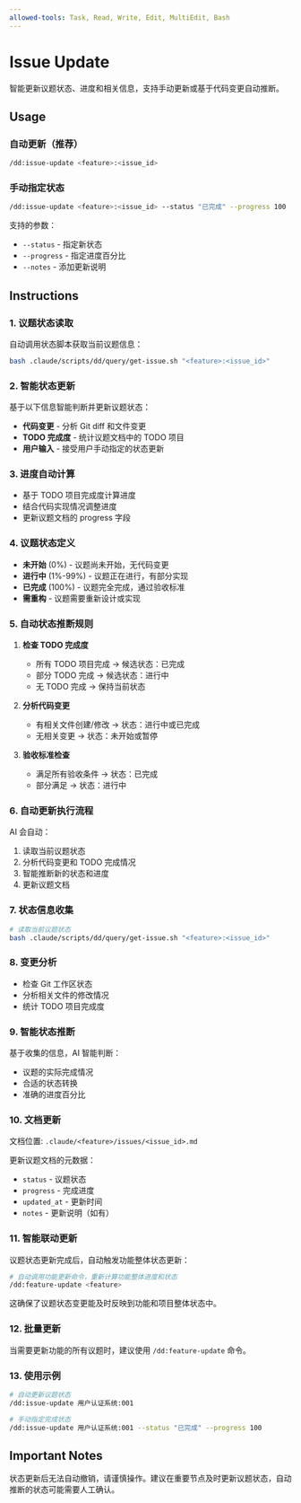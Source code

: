 ```yaml
---
allowed-tools: Task, Read, Write, Edit, MultiEdit, Bash
---
```


# Issue Update

智能更新议题状态、进度和相关信息，支持手动更新或基于代码变更自动推断。

## Usage

### 自动更新（推荐）

```bash
/dd:issue-update <feature>:<issue_id>
```

### 手动指定状态

```bash
/dd:issue-update <feature>:<issue_id> --status "已完成" --progress 100
```

支持的参数：

- `--status` - 指定新状态
- `--progress` - 指定进度百分比
- `--notes` - 添加更新说明

## Instructions

### 1. 议题状态读取

自动调用状态脚本获取当前议题信息：

```bash
bash .claude/scripts/dd/query/get-issue.sh "<feature>:<issue_id>"
```

### 2. 智能状态更新

基于以下信息智能判断并更新议题状态：

- **代码变更** - 分析 Git diff 和文件变更
- **TODO 完成度** - 统计议题文档中的 TODO 项目
- **用户输入** - 接受用户手动指定的状态更新

### 3. 进度自动计算

- 基于 TODO 项目完成度计算进度
- 结合代码实现情况调整进度
- 更新议题文档的 progress 字段

### 4. 议题状态定义

- **未开始** (0%) - 议题尚未开始，无代码变更
- **进行中** (1%-99%) - 议题正在进行，有部分实现
- **已完成** (100%) - 议题完全完成，通过验收标准
- **需重构** - 议题需要重新设计或实现

### 5. 自动状态推断规则

1. **检查 TODO 完成度**
   - 所有 TODO 项目完成 → 候选状态：已完成
   - 部分 TODO 完成 → 候选状态：进行中
   - 无 TODO 完成 → 保持当前状态

2. **分析代码变更**
   - 有相关文件创建/修改 → 状态：进行中或已完成
   - 无相关变更 → 状态：未开始或暂停

3. **验收标准检查**
   - 满足所有验收条件 → 状态：已完成
   - 部分满足 → 状态：进行中

### 6. 自动更新执行流程

AI 会自动：

1. 读取当前议题状态
2. 分析代码变更和 TODO 完成情况
3. 智能推断新的状态和进度
4. 更新议题文档

### 7. 状态信息收集

```bash
# 读取当前议题状态
bash .claude/scripts/dd/query/get-issue.sh "<feature>:<issue_id>"
```

### 8. 变更分析

- 检查 Git 工作区状态
- 分析相关文件的修改情况
- 统计 TODO 项目完成度

### 9. 智能状态推断

基于收集的信息，AI 智能判断：

- 议题的实际完成情况
- 合适的状态转换
- 准确的进度百分比

### 10. 文档更新

文档位置:
`.claude/<feature>/issues/<issue_id>.md`

更新议题文档的元数据：

- `status` - 议题状态
- `progress` - 完成进度
- `updated_at` - 更新时间
- `notes` - 更新说明（如有）

### 11. 智能联动更新

议题状态更新完成后，自动触发功能整体状态更新：

```bash
# 自动调用功能更新命令，重新计算功能整体进度和状态
/dd:feature-update <feature>
```

这确保了议题状态变更能及时反映到功能和项目整体状态中。

### 12. 批量更新

当需要更新功能的所有议题时，建议使用 `/dd:feature-update` 命令。

### 13. 使用示例

```bash
# 自动更新议题状态
/dd:issue-update 用户认证系统:001

# 手动指定完成状态
/dd:issue-update 用户认证系统:001 --status "已完成" --progress 100
```

## Important Notes

状态更新后无法自动撤销，请谨慎操作。建议在重要节点及时更新议题状态，自动推断的状态可能需要人工确认。
